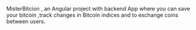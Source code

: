  MisterBitcion , an Angular project with backend
App where you can save your bitcoin ,track changes in Bitcoin indices and to exchange coins between users.
 
